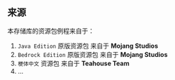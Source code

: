 ## 来源

本存储库的资源包例程来自于：

1. `Java Edition` 原版资源包 来自于 **Mojang Studios**
2. `Bedrock Edition` 原版资源包 来自于 **Mojang Studios**
3. `梗体中文` 资源包 来自于 **Teahouse Team**
4. ...
